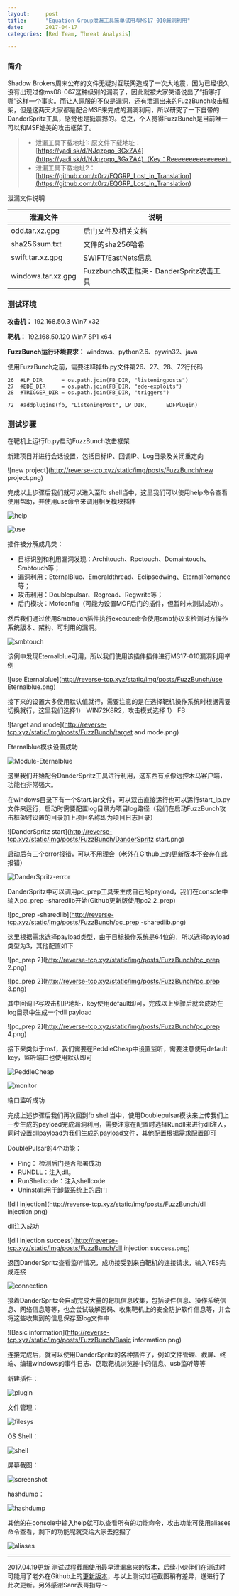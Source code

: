 ```yaml
---
layout:     post
title:      "Equation Group泄漏工具简单试用与MS17-010漏洞利用"
date:       2017-04-17
categories: [Red Team, Threat Analysis]

---
```




###  简介

Shadow Brokers周末公布的文件无疑对互联网造成了一次大地震，因为已经很久没有出现过像ms08-067这种级别的漏洞了，因此就被大家笑语说出了“指哪打哪”这样一个事实。而让人佩服的不仅是漏洞，还有泄漏出来的FuzzBunch攻击框架，但是这两天大家都是配合MSF来完成的漏洞利用，所以研究了一下自带的DanderSpritz工具，感觉也是挺震撼的。总之，个人觉得FuzzBunch是目前唯一可以和MSF媲美的攻击框架了。

> - 泄漏工具下载地址1: 原文件下载地址：[https://yadi.sk/d/NJqzpqo_3GxZA4](https://yadi.sk/d/NJqzpqo_3GxZA4)（Key：Reeeeeeeeeeeeeee）
> - 泄漏工具下载地址2： [https://github.com/x0rz/EQGRP_Lost_in_Translation](https://github.com/x0rz/EQGRP_Lost_in_Translation)

泄漏文件说明

| 泄漏文件               | 说明                              |
| ------------------ | ------------------------------- |
| odd.tar.xz.gpg     | 后门文件及相关文档                       |
| sha256sum.txt      | 文件的sha256哈希                     |
| swift.tar.xz.gpg   | SWIFT/EastNets信息                |
| windows.tar.xz.gpg | Fuzzbunch攻击框架- DanderSpritz攻击工具 |

### 测试环境

**攻击机：** 192.168.50.3  Win7 x32 

**靶机：** 192.168.50.120  Win7 SP1 x64 

**FuzzBunch运行环境要求：** windows、python2.6、pywin32、java

使用FuzzBunch之前，需要注释掉fb.py文件第26、27、28、72行代码

```
26  #LP_DIR      = os.path.join(FB_DIR, "listeningposts")
27  #EDE_DIR     = os.path.join(FB_DIR, "ede-exploits")
28  #TRIGGER_DIR = os.path.join(FB_DIR, "triggers")

72  #addplugins(fb, "ListeningPost", LP_DIR,      EDFPlugin)
```

### 测试步骤

在靶机上运行fb.py启动FuzzBunch攻击框架

新建项目并进行会话设置，包括目标IP、回调IP、Log目录及关闭重定向

![new project](http://reverse-tcp.xyz/static/img/posts/FuzzBunch/new project.png)

完成以上步骤后我们就可以进入至fb shell当中，这里我们可以使用help命令查看使用帮助，并使用use命令来调用相关模块插件

![help](http://reverse-tcp.xyz/static/img/posts/FuzzBunch/help.png)

![use](http://reverse-tcp.xyz/static/img/posts/FuzzBunch/use.png)

插件被分解成几类：

- 目标识别和利用漏洞发现：Architouch、Rpctouch、Domaintouch、Smbtouch等；
- 漏洞利用：EternalBlue、Emeraldthread、Eclipsedwing、EternalRomance等；
- 攻击利用：Doublepulsar、Regread、Regwrite等；
- 后门模块：Mofconfig（可能为设置MOF后门的插件，但暂时未测试成功）。

然后我们通过使用Smbtouch插件执行execute命令使用smb协议来检测对方操作系统版本、架构、可利用的漏洞。

![smbtouch](http://reverse-tcp.xyz/static/img/posts/FuzzBunch/smbtouch.png)

该例中发现Eternalblue可用，所以我们使用该插件插件进行MS17-010漏洞利用举例

![use Eternalblue](http://reverse-tcp.xyz/static/img/posts/FuzzBunch/use Eternalblue.png)

接下来的设置大多使用默认值就行，需要注意的是在选择靶机操作系统时根据需要切换就行，这里我们选择1） WIN72K8R2，攻击模式选择 1） FB

![target and mode](http://reverse-tcp.xyz/static/img/posts/FuzzBunch/target and mode.png)

Eternalblue模块设置成功

![Module-Eternalblue](http://reverse-tcp.xyz/static/img/posts/FuzzBunch/Module-Eternalblue.png)

这里我们开始配合DanderSpritz工具进行利用，这东西有点像远控木马客户端，功能也非常强大。

在windows目录下有一个Start.jar文件，可以双击直接运行也可以运行start_lp.py文件来运行，启动时需要配置log目录为项目log路径（我们在启动FuzzBunch攻击框架时设置的目录加上项目名称即为项目日志目录）

![DanderSpritz start](http://reverse-tcp.xyz/static/img/posts/FuzzBunch/DanderSpritz start.png)

启动后有三个error报错，可以不用理会（老外在Github上的更新版本不会存在此报错）

![DanderSpritz-error](http://reverse-tcp.xyz/static/img/posts/FuzzBunch/DanderSpritz-error.png)

DanderSpritz中可以调用pc_prep工具来生成自己的payload，我们在console中输入pc_prep -sharedlib开始(Github更新版使用pc2.2_prep)

 ![pc_prep -sharedlib](http://reverse-tcp.xyz/static/img/posts/FuzzBunch/pc_prep -sharedlib.png)

这里根据需求选择payload类型，由于目标操作系统是64位的，所以选择payload类型为3，其他配置如下

![pc_prep 2](http://reverse-tcp.xyz/static/img/posts/FuzzBunch/pc_prep 2.png)

![pc_prep 2](http://reverse-tcp.xyz/static/img/posts/FuzzBunch/pc_prep 3.png)

其中回调IP写攻击机IP地址，key使用default即可，完成以上步骤后就会成功在log目录中生成一个dll payload

![pc_prep 2](http://reverse-tcp.xyz/static/img/posts/FuzzBunch/pc_prep 4.png)

接下来类似于msf，我们需要在PeddleCheap中设置监听，需要注意使用default key，监听端口也使用默认即可

![PeddleCheap](http://reverse-tcp.xyz/static/img/posts/FuzzBunch/PeddleCheap.png)

![monitor](http://reverse-tcp.xyz/static/img/posts/FuzzBunch/monitor.png)

端口监听成功

完成上述步骤后我们再次回到fb shell当中，使用Doublepulsar模块来上传我们上一步生成的payload完成漏洞利用，需要注意在配置时选择Rundll来进行dll注入，同时设置dllpayload为我们生成的payload文件，其他配置根据需求配置即可

DoublePulsar的4个功能：

- Ping： 检测后门是否部署成功
- RUNDLL：注入dll。
- RunShellcode：注入shellcode
- Uninstall:用于卸载系统上的后门 

![dll injection](http://reverse-tcp.xyz/static/img/posts/FuzzBunch/dll injection.png)

dll注入成功

![dll injection success](http://reverse-tcp.xyz/static/img/posts/FuzzBunch/dll injection success.png)

返回DanderSpritz查看监听情况，成功接受到来自靶机的连接请求，输入YES完成连接

![connection](http://reverse-tcp.xyz/static/img/posts/FuzzBunch/connection.png)

接着DanderSpritz会自动完成大量的靶机信息收集，包括硬件信息、操作系统信息、网络信息等等，也会尝试破解密码、收集靶机上的安全防护软件信息等，并会将这些收集到的信息保存至log文件中

![Basic information](http://reverse-tcp.xyz/static/img/posts/FuzzBunch/Basic information.png)

连接完成后，就可以使用DanderSpritz的各种插件了，例如文件管理、截屏、终端、编辑windows的事件日志、窃取靶机浏览器中的信息、usb监听等等

新建插件：

![plugin](http://reverse-tcp.xyz/static/img/posts/FuzzBunch/plugin.png)

文件管理：

![filesys](http://reverse-tcp.xyz/static/img/posts/FuzzBunch/filesys.png)

OS Shell：

![shell](http://reverse-tcp.xyz/static/img/posts/FuzzBunch/shell.png)

屏幕截图：

![screenshot](http://reverse-tcp.xyz/static/img/posts/FuzzBunch/screenshot.png)

hashdump：

![hashdump](http://reverse-tcp.xyz/static/img/posts/FuzzBunch/hashdump.png)

其他的在console中输入help就可以查看所有的功能命令，攻击功能可使用aliases命令查看，剩下的功能呢就交给大家去挖掘了

![aliases](http://reverse-tcp.xyz/static/img/posts/FuzzBunch/aliases.png)

-----

2017.04.19更新 测试过程截图使用最早泄漏出来的版本，后续小伙伴们在测试时可能用了老外在Github上的[更新版本](https://github.com/misterch0c/shadowbroker)，与以上测试过程截图稍有差异，遂进行了此次更新。另外感谢Sanr表哥指导～



 











